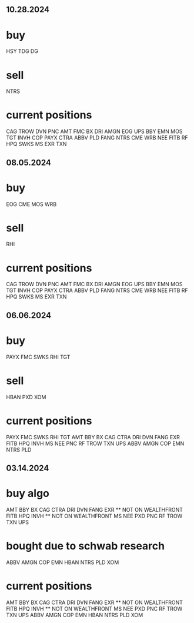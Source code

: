 ## 10.28.2024

# buy 

HSY
TDG
DG

# sell

NTRS

# current positions

CAG
TROW
DVN
PNC
AMT
FMC
BX
DRI
AMGN
EOG
UPS
BBY
EMN
MOS
TGT
INVH
COP
PAYX
CTRA
ABBV
PLD
FANG
NTRS
CME
WRB
NEE
FITB
RF
HPQ
SWKS
MS
EXR
TXN

## 08.05.2024

# buy

EOG
CME
MOS
WRB

# sell

RHI

# current positions

CAG
TROW
DVN
PNC
AMT
FMC
BX
DRI
AMGN
EOG
UPS
BBY
EMN
MOS
TGT
INVH
COP
PAYX
CTRA
ABBV
PLD
FANG
NTRS
CME
WRB
NEE
FITB
RF
HPQ
SWKS
MS
EXR
TXN

## 06.06.2024

# buy

PAYX
FMC
SWKS
RHI
TGT

# sell

HBAN
PXD
XOM

# current positions

PAYX
FMC
SWKS
RHI
TGT
AMT 
BBY 
BX 
CAG 
CTRA 
DRI 
DVN 
FANG 
EXR
FITB 
HPQ 
INVH
MS 
NEE
PNC 
RF 
TROW 
TXN 
UPS
ABBV
AMGN
COP
EMN
NTRS
PLD

## 03.14.2024

# buy algo

AMT 
BBY 
BX 
CAG 
CTRA 
DRI 
DVN 
FANG 
EXR ** NOT ON WEALTHFRONT
FITB 
HPQ 
INVH ** NOT ON WEALTHFRONT
MS 
NEE 
PXD
PNC 
RF 
TROW 
TXN 
UPS

# bought due to schwab research

ABBV
AMGN
COP
EMN
HBAN
NTRS
PLD
XOM

# current positions

AMT 
BBY 
BX 
CAG 
CTRA 
DRI 
DVN 
FANG 
EXR ** NOT ON WEALTHFRONT
FITB 
HPQ 
INVH ** NOT ON WEALTHFRONT
MS 
NEE 
PXD
PNC 
RF 
TROW 
TXN 
UPS
ABBV
AMGN
COP
EMN
HBAN
NTRS
PLD
XOM